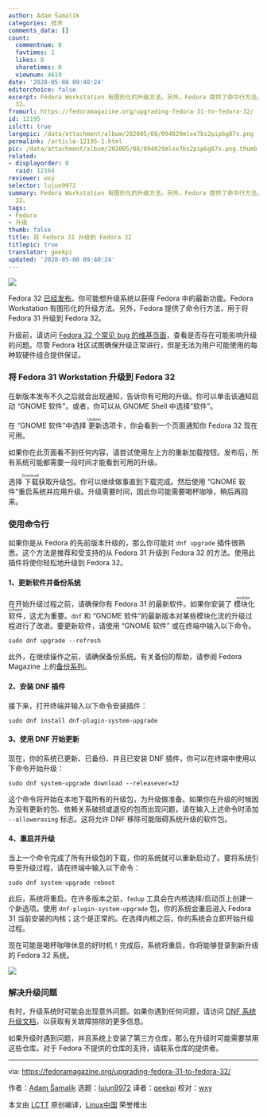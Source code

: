 ```yaml
---
author: Adam Šamalík
categories: 技术
comments_data: []
count:
  commentnum: 0
  favtimes: 1
  likes: 0
  sharetimes: 0
  viewnum: 4619
date: '2020-05-08 09:40:24'
editorchoice: false
excerpt: Fedora Workstation 有图形化的升级方法。另外，Fedora 提供了命令行方法，用于将 Fedora 31 升级到 Fedora
  32。
fromurl: https://fedoramagazine.org/upgrading-fedora-31-to-fedora-32/
id: 12195
islctt: true
largepic: /data/attachment/album/202005/08/094029mlse7bs2pip6g87s.png
permalink: /article-12195-1.html
pic: /data/attachment/album/202005/08/094029mlse7bs2pip6g87s.png.thumb.jpg
related:
- displayorder: 0
  raid: 12164
reviewer: wxy
selector: lujun9972
summary: Fedora Workstation 有图形化的升级方法。另外，Fedora 提供了命令行方法，用于将 Fedora 31 升级到 Fedora
  32。
tags:
- Fedora
- 升级
thumb: false
title: 将 Fedora 31 升级到 Fedora 32
titlepic: true
translator: geekpi
updated: '2020-05-08 09:40:24'
---
```


![](/data/attachment/album/202005/08/094029mlse7bs2pip6g87s.png)


Fedora 32 [已经发布](/article-12164-1.html)。你可能想升级系统以获得 Fedora 中的最新功能。Fedora Workstation 有图形化的升级方法。另外，Fedora 提供了命令行方法，用于将 Fedora 31 升级到 Fedora 32。


升级前，请访问 [Fedora 32 个常见 bug 的维基页面](https://fedoraproject.org/wiki/Common_F32_bugs)，查看是否存在可能影响升级的问题。尽管 Fedora 社区试图确保升级正常进行，但是无法为用户可能使用的每种软硬件组合提供保证。


### 将 Fedora 31 Workstation 升级到 Fedora 32


在新版本发布不久之后就会出现通知，告诉你有可用的升级。你可以单击该通知启动 “GNOME 软件”。或者，你可以从 GNOME Shell 中选择“软件”。


在 “GNOME 软件”中选择<ruby> 更新 <rt>  Updates </rt></ruby>选项卡，你会看到一个页面通知你 Fedora 32 现在可用。


如果你在此页面看不到任何内容，请尝试使用左上方的重新加载按钮。发布后，所有系统可能都需要一段时间才能看到可用的升级。


选择<ruby> 下载 <rt>  Download </rt></ruby>获取升级包。你可以继续做事直到下载完成。然后使用 “GNOME 软件”重启系统并应用升级。升级需要时间，因此你可能需要喝杯咖啡，稍后再回来。


### 使用命令行


如果你是从 Fedora 的先前版本升级的，那么你可能对 `dnf upgrade` 插件很熟悉。这个方法是推荐和受支持的从 Fedora 31 升级到 Fedora 32 的方法。使用此插件将使你轻松地升级到 Fedora 32。


#### 1、更新软件并备份系统


在开始升级过程之前，请确保你有 Fedora 31 的最新软件。如果你安装了<ruby> 模块化软件 <rt>  modular software </rt></ruby>，这尤为重要。`dnf` 和 “GNOME 软件”的最新版本对某些模块化流的升级过程进行了改进。要更新软件，请使用 “GNOME 软件” 或在终端中输入以下命令。



```
sudo dnf upgrade --refresh
```

此外，在继续操作之前，请确保备份系统。有关备份的帮助，请参阅 Fedora Magazine 上的[备份系列](https://fedoramagazine.org/taking-smart-backups-duplicity/)。


#### 2、安装 DNF 插件


接下来，打开终端并输入以下命令安装插件：



```
sudo dnf install dnf-plugin-system-upgrade
```

#### 3、使用 DNF 开始更新


现在，你的系统已更新、已备份、并且已安装 DNF 插件，你可以在终端中使用以下命令开始升级：



```
sudo dnf system-upgrade download --releasever=32
```

这个命令将开始在本地下载所有的升级包，为升级做准备。如果你在升级的时候因为没有更新的包、依赖关系破损或退役的包而出现问题，请在输入上述命令时添加 `--allowerasing` 标志。这将允许 DNF 移除可能阻碍系统升级的软件包。


#### 4、重启并升级


当上一个命令完成了所有升级包的下载，你的系统就可以重新启动了。要将系统引导至升级过程，请在终端中输入以下命令：



```
sudo dnf system-upgrade reboot
```

此后，系统将重启。在许多版本之前，`fedup` 工具会在内核选择/启动页上创建一个新选项。使用 `dnf-plugin-system-upgrade` 包，你的系统会重启进入 Fedora 31 当前安装的内核；这个是正常的。在选择内核之后，你的系统会立即开始升级过程。


现在可能是喝杯咖啡休息的好时机！完成后，系统将重启，你将能够登录到新升级的 Fedora 32 系统。


![](/data/attachment/album/202005/08/094031hkrz75fe7oxrgtde.png)


### 解决升级问题


有时，升级系统时可能会出现意外问题。如果你遇到任何问题，请访问 [DNF 系统升级文档](https://docs.fedoraproject.org/en-US/quick-docs/dnf-system-upgrade/#Resolving_post-upgrade_issues)，以获取有关故障排除的更多信息。


如果升级时遇到问题，并且系统上安装了第三方仓库，那么在升级时可能需要禁用这些仓库。对于 Fedora 不提供的仓库的支持，请联系仓库的提供者。




---


via: <https://fedoramagazine.org/upgrading-fedora-31-to-fedora-32/>


作者：[Adam Šamalík](https://fedoramagazine.org/author/asamalik/) 选题：[lujun9972](https://github.com/lujun9972) 译者：[geekpi](https://github.com/geekpi) 校对：[wxy](https://github.com/wxy)


本文由 [LCTT](https://github.com/LCTT/TranslateProject) 原创编译，[Linux中国](https://linux.cn/) 荣誉推出